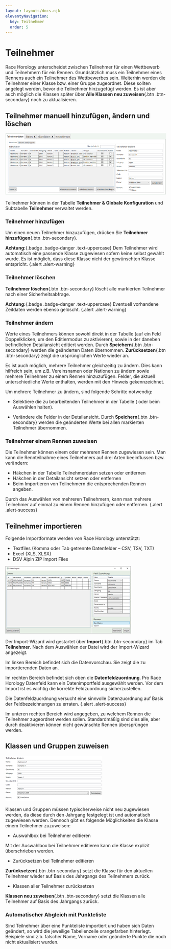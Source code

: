 ```yaml
---
layout: layouts/docs.njk
eleventyNavigation:
  key: Teilnehmer
  order: 5
---
```


# Teilnehmer

Race Horology unterscheidet zwischen Teilnehmer für einen Wettbewerb und Teilnehmern für ein Rennen. Grundsätzlich muss ein Teilnehmer eines Rennens auch ein Teilnehmer des Wettbewerbes sein. Weiterhin werden die Teilnehmer einer Klasse bzw. einer Gruppe zugeordnet. Diese sollten angelegt werden, bevor die Teilnehmer hinzugefügt werden. Es ist aber auch möglich die Klassen später über **Alle Klassen neu zuweisen**{.btn .btn-secondary} noch zu aktualisieren.

##	Teilnehmer manuell hinzufügen, ändern und löschen

![Kategorien](../../assets/images/de/teilnehmerdaten.png)

Teilnehmer können in der Tabelle **Teilnehmer & Globale Konfiguration** und Subtabelle **Teilnehmer** verwaltet werden. 

### Teilnehmer hinzufügen

Um einen neuen Teilnehmer hinzuzufügen, drücken Sie **Teilnehmer hinzufügen**{.btn .btn-secondary}. 

**Achtung:**{.badge .badge-danger .text-uppercase} Dem Teilnehmer wird automatisch eine passende Klasse zugewiesen sofern keine selbst gewählt wurde. Es ist möglich, dass diese Klasse nicht der gewünschten Klasse entspricht. {.alert .alert-warning}

### Teilnehmer löschen

**Teilnehmer löschen**{.btn .btn-secondary} löscht alle markierten Teilnehmer nach einer Sicherheitsabfrage. 

**Achtung:**{.badge .badge-danger .text-uppercase} Eventuell vorhandene Zeitdaten werden ebenso gelöscht. {.alert .alert-warning}

### Teilnehmer ändern

Werte eines Teilnehmers können sowohl direkt in der Tabelle (auf ein Feld Doppelklicken, um den Editiermodus zu aktivieren),  sowie in der daneben befindlichen Detailansicht editiert werden. Durch **Speichern**{.btn .btn-secondary} werden die geänderten Daten übernommen. **Zurücksetzen**{.btn .btn-secondary} zeigt die ursprünglichen Werte wieder an. 

Es ist auch möglich, mehrere Teilnehmer gleichzeitig zu ändern. Dies kann hilfreich sein, um z.B. Vereinsnamen oder Nationen zu ändern sowie mehrere Teilnehmer zu einem Rennen hinzuzufügen. Felder, die aktuell unterschiedliche Werte enthalten, werden mit den Hinweis *<verschiedene>* gekennzeichnet.

Um mehrere Teilnehmer zu ändern, sind folgende Schritte notwendig:

-	Selektiere die zu bearbeitenden Teilnehmer in der Tabelle (<Shift> oder <Strg> beim Auswählen halten).

-	Verändere die Felder in der Detailansicht. Durch **Speichern**{.btn .btn-secondary} werden die geänderten Werte bei allen markierten Teilnehmer übernommen.

###	Teilnehmer einem Rennen zuweisen

Die Teilnehmer können einem oder mehreren Rennen zugewiesen sein. Man kann die Rennteilnahme eines Teilnehmers auf drei Arten beeinflussen bzw. verändern:

- Häkchen in der Tabelle Teilnehmerdaten setzen oder entfernen
- Häkchen in der Detailansicht setzen oder entfernen
-	Beim Importieren von Teilnehmern die entsprechenden Rennen angeben.

Durch das Auswählen von mehreren Teilnehmern, kann man mehrere Teilnehmer auf einmal zu einem Rennen hinzufügen oder entfernen. {.alert .alert-success}

##	Teilnehmer importieren

Folgende Importformate werden von Race Horology unterstützt:

-	Textfiles (Komma oder Tab getrennte Datenfelder – CSV, TSV, TXT)
-	Excel (XLS, XLSX)
- DSV Alpin ZIP Import Files

![Daten-Import](../../assets/images/de/datenimport.png)

Der Import-Wizard wird gestartet über **Import**{.btn .btn-secondary} im Tab **Teilnehmer**. Nach dem Auswählen der Datei wird der Import-Wizard angezeigt. 

Im linken Bereich befindet sich die Datenvorschau. Sie zeigt die zu importierenden Daten an. 

Im rechten Bereich befindet sich oben die **Datenfeldzuordnung**. Pro Race Horology Datenfeld kann ein Datenimportfeld ausgewählt werden. Vor dem Import ist es wichtig die korrekte Feldzuordnung sicherzustellen.

Die Datenfeldzuordnung versucht eine sinnvolle Datenzuordnung auf Basis der Feldbezeichnungen zu erraten. {.alert .alert-success}

Im unteren rechten Bereich wird angegeben, zu welchem Rennen die Teilnehmer zugeordnet werden sollen. Standardmäßig sind dies alle, aber durch deaktivieren können nicht gewünschte Rennen übersprüngen werden.

##	Klassen und Gruppen zuweisen

![Kategorien](../../assets/images/de/teilnehmer_aendern.png)

Klassen und Gruppen müssen typischerweise nicht neu zugewiesen werden, da diese durch den Jahrgang festgelegt ist und automatisch zugewiesen werden. Dennoch gibt es folgende Möglichkeiten die Klasse einem Teilnehmer zuzuweisen:

-	Auswahlbox bei Teilnehmer editieren

Mit der <span class="fas fa-square"></span> Auswahlbox bei Teilnehmer editieren kann die Klasse explizit überschrieben werden.

-	Zurücksetzen bei Teilnehmer editieren

**Zurücksetzen**{.btn .btn-secondary} setzt die Klasse für den aktuellen Teilnehmer wieder auf Basis des Jahrgangs des Teilnehmers zurück. 

-	Klassen aller Teilnehmer zurücksetzen

**Klassen neu zuweisen**{.btn .btn-secondary} setzt die Klassen alle Teilnehmer auf Basis des Jahrgangs zurück.

### Automatischer Abgleich mit Punkteliste

Sind Teilnehmer über eine Punkteliste importiert und haben sich Daten geändert, so wird die jeweilige Tabellenzeile orangefarben hinterlegt. Beispiele sind z.b. falscher Name, Vorname oder geänderte Punkte die noch nicht aktualisiert wurden.
